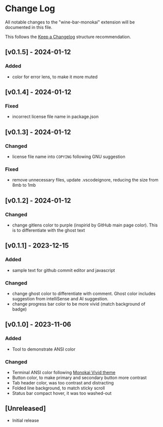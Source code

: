 # Change Log

All notable changes to the "wine-bar-monokai" extension will be documented in this file.

This follows the [Keep a Changelog](http://keepachangelog.com/) structure recommendation.

## [v0.1.5] - 2024-01-12

### Added

- color for error lens, to make it more muted

## [v0.1.4] - 2024-01-12

### Fixed

- incorrect license file name in package.json

## [v0.1.3] - 2024-01-12

### Changed

- license file name into `COPYING` following GNU suggestion

### Fixed

- remove unnecessary files, update .vscodeignore, reducing the size from 8mb to 1mb


## [v0.1.2] - 2024-01-12

### Changed

- change gitlens color to purple (inspirid by GitHub main page color). This is to differentiate with the ghost text


## [v0.1.1] - 2023-12-15

### Added

- sample text for github commit editor and javascript

### Changed

- change ghost color to differentiate with comment. Ghost color includes suggestion from intelliSense and AI suggestion.
- change progress bar color to be more vivid (match background of badge)

## [v0.1.0] - 2023-11-06

### Added

- Tool to demonstrate ANSI color 

### Changed

- Terminal ANSI color following [Monokai Vivid theme](https://github.com/mbadolato/iTerm2-Color-Schemes/blob/master/screenshots/monokai_vivid.png)
- Button color, to make primary and secondary button more contrast
- Tab header color, was too contrast and distracting
- Folded line background, to match sticky scroll
- Status bar compact hover, it was too washed-out

## [Unreleased]

- Initial release
